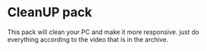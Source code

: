 # CleanUP pack
This pack will clean your PC and make it more responsive.
just do everything according to the video that is in the archive.
